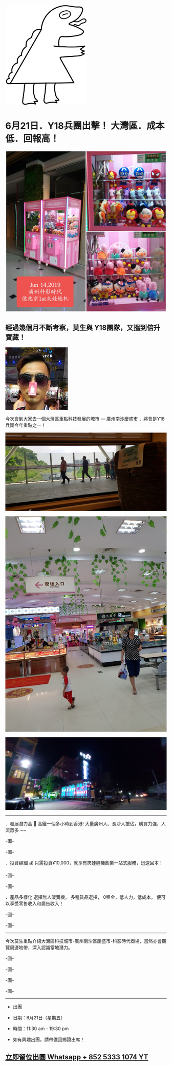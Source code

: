 
![億兆京](./footer-logo.png "億兆京")


# 6月21日．Y18兵團出擊！ 大灣區．成本低．回報高！


![fecd1st](./WhatsApp%20Image%202019-06-14%20at%2019.11.10.jpeg "fecd1st")


## 經過幾個月不斷考察，莫生與 Y18團隊，又搵到倍升寶藏！

![mok](./WhatsApp%20Image%202019-06-16%20at%2021.58.32.jpeg "mok")


今次會到大家去一個大灣區重點科技發展的城市 — 廣州南沙慶盛市 ，將會是Y18兵團今年重點之一！


![廣州南沙慶盛市-高鐵人數](./廣州南沙慶盛市-高鐵人數.jpg "廣州南沙慶盛市-高鐵人數")

![廣州南沙慶盛市1](./廣州南沙慶盛市1.jpg "廣州南沙慶盛市1")

![科影時代商場](./科影時代商場.jpg "科影時代商場")


---


．發展潛力高 🚄
高鐵一個多小時到香港! 大量廣州人、長沙人搶佔，購買力強，人流眾多 ~~



-圖-


-圖-


．投資額細 💰
只需投資¥10,000，就享有夾娃娃機創業一站式服務，迅速回本！


-圖-


-圖-


．產品多樣化
選擇無人販賣機， 多種貨品選擇， 0租金，低人力，低成本， 便可以享受零售收入和廣告收入！


-圖-


-圖-


---


今次莫生重點介紹大灣區科技城市-廣州南沙區慶盛市-科影時代商場，當然亦會觀覽周邊地帶，深入認識當地潛力。


-圖-


-圖-


-圖-


-圖-


---

 - 出團 

 - 日期：6月21日（星期五）

 - 時間：11:30 am - 19:30 pm

 - 如有興趣出團，請帶備回鄉證出席！ 

## [立即留位出團 Whatsapp + 852 5333 1074 YT](https://api.whatsapp.com/send?phone=85253331074&text=我要去大灣區創業 )







